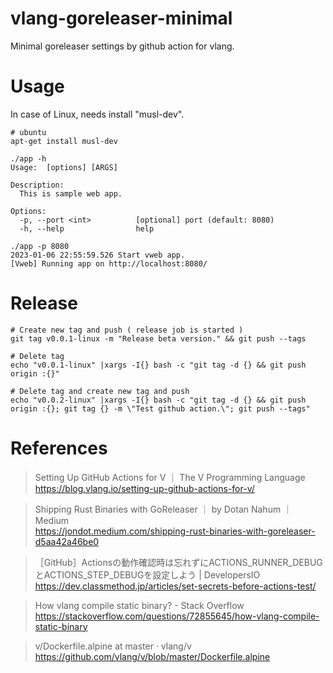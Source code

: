 # vlang-goreleaser-minimal

Minimal goreleaser settings by github action for vlang.

# Usage

In case of Linux, needs install "musl-dev".

```
# ubuntu
apt-get install musl-dev
```

```
./app -h
Usage:  [options] [ARGS]

Description:
  This is sample web app.

Options:
  -p, --port <int>          [optional] port (default: 8080)
  -h, --help                help

./app -p 8080
2023-01-06 22:55:59.526 Start vweb app.
[Vweb] Running app on http://localhost:8080/
```

# Release

```
# Create new tag and push ( release job is started )
git tag v0.0.1-linux -m "Release beta version." && git push --tags

# Delete tag
echo "v0.0.1-linux" |xargs -I{} bash -c "git tag -d {} && git push origin :{}"

# Delete tag and create new tag and push
echo "v0.0.2-linux" |xargs -I{} bash -c "git tag -d {} && git push origin :{}; git tag {} -m \"Test github action.\"; git push --tags"
```

# References

> Setting Up GitHub Actions for V ｜ The V Programming Language  
> https://blog.vlang.io/setting-up-github-actions-for-v/  

> Shipping Rust Binaries with GoReleaser ｜ by Dotan Nahum ｜ Medium  
> https://jondot.medium.com/shipping-rust-binaries-with-goreleaser-d5aa42a46be0  

> ［GitHub］Actionsの動作確認時は忘れずにACTIONS_RUNNER_DEBUGとACTIONS_STEP_DEBUGを設定しよう | DevelopersIO  
> https://dev.classmethod.jp/articles/set-secrets-before-actions-test/  

> How vlang compile static binary? - Stack Overflow  
> https://stackoverflow.com/questions/72855645/how-vlang-compile-static-binary  

> v/Dockerfile.alpine at master · vlang/v  
> https://github.com/vlang/v/blob/master/Dockerfile.alpine  
